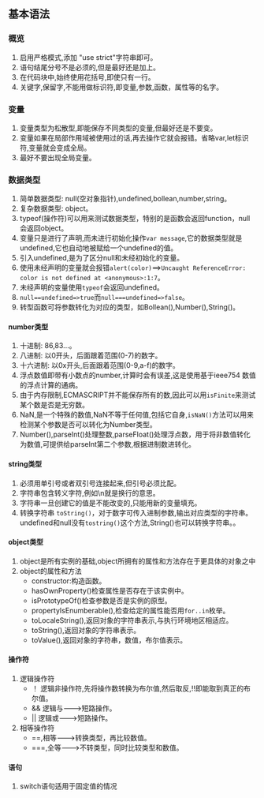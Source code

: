 ## 基本语法
### 概览

 1. 启用严格模式,添加 "use strict"字符串即可。
 2. 语句结尾分号不是必须的,但是最好还是加上。
 3. 在代码块中,始终使用花括号,即使只有一行。
 4. 关键字,保留字,不能用做标识符,即变量,参数,函数，属性等的名字。
 
### 变量

 1. 变量类型为松散型,即能保存不同类型的变量,但最好还是不要变。
 2. 变量如果在局部作用域被使用过的话,再去操作它就会报错。省略var,let标识符,变量就会变成全局。
 3. 最好不要出现全局变量。

### 数据类型

 1. 简单数据类型: null(空对象指针),undefined,bollean,number,string。
 2. 复杂数据类型: object。
 3. typeof(操作符)可以用来测试数据类型，特别的是函数会返回function，null会返回object。
 4. 变量只是进行了声明,而未进行初始化操作`var message`,它的数据类型就是undefined,它也自动地被赋给一个undefined的值。
 5. 引入undefined,是为了区分null和未经初始化的变量。
 6. 使用未经声明的变量就会报错`alert(color)`==>`Uncaught ReferenceError: color is not defined at <anonymous>:1:7`。
 7. 未经声明的变量使用`typeof`会返回undefined。
 8. `null==undefined=>true`而`null===undefined=>false`。
 9. 转型函数可将参数转化为对应的类型，如Bollean(),Number(),String()。

#### number类型

 1. 十进制: 86,83...。
 2. 八进制: 以0开头，后面跟着范围(0-7)的数字。
 3. 十六进制: 以0x开头,后面跟着范围(0-9,a-f)的数字。
 4. 浮点数值即带有小数点的number,计算时会有误差,这是使用基于ieee754 数值的浮点计算的通病。
 5. 由于内存限制,ECMASCRIPT并不能保存所有的数,因此可以用`isFinite`来测试某个数是否是无穷数。
 6. NaN,是一个特殊的数值,NaN不等于任何值,包括它自身,`isNaN()`方法可以用来检测某个参数是否可以转化为Number类型。
 7. Number(),parseInt()处理整数,parseFloat()处理浮点数，用于将非数值转化为数值,可提供给parseInt第二个参数,根据进制数进转化。

#### string类型

 1. 必须用单引号或者双引号连接起来,但引号必须比配。
 2. 字符串包含转义字符,例如\n就是换行的意思。
 3. 字符串一旦创建它的值是不能改变的,只能用新的变量填充。
 4. 转换字符串 `toString()`，对于数字可传入进制参数,输出对应类型的字符串。undefined和null没有`tostring()`这个方法,String()也可以转换字符串。。

#### object类型
1. object是所有实例的基础,object所拥有的属性和方法存在于更具体的对象之中
2. object的属性和方法
	* constructor:构造函数。
	* hasOwnProperty()检查属性是否存在于该实例中。
	* isPrototypeOf()检查参数是否是实例的原型。
	* propertyIsEnumberable(),检查给定的属性能否用`for..in`枚举。
	* toLocaleString(),返回对象的字符串表示,与执行环境地区相适应。
	* toString(),返回对象的字符串表示。
	* toValue(),返回对象的字符串，数值，布尔值表示。

#### 操作符
1. 逻辑操作符
    * ！ 逻辑非操作符,先将操作数转换为布尔值,然后取反,!!即能取到真正的布尔值。
    * && 逻辑与--->短路操作。
    * || 逻辑或--->短路操作。
2. 相等操作符
    * ==,相等--->转换类型，再比较数值。
    * ===,全等--->不转类型，同时比较类型和数值。

#### 语句
1. switch语句适用于固定值的情况

